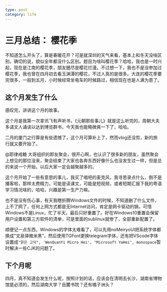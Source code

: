 ```yaml
---
type: post
category: life
---
```

# 三月总结： 樱花季

不知道怎么开头了，算是春暖花开？可是就深圳的天气来看，基本上和冬天没啥区别，确切的说，貌似全年都没什么区别。题目为啥叫樱花季？哈哈，我也是一时兴起，现在是江南的樱花季，朋友圈尽是樱花烂漫。不过想一下，我也不是没参加过樱花季，我也曾在四月初去看玉渊潭的樱花，不过人真的是很多。大连的樱花季要完很多，一般到五月，小时候经常坐电车的时候路过，相信现在也是人满为患了。

## 这个月发生了什么

感叹完，讲讲这个月的故事。

这个月是我第一次拿讯飞有声听书，《元朝那些事儿》就是这么听完的，周朝大夫多请文人诵读以达到博览群书，今天我也能略微爽一下了，哈哈。

二月的厦门之行算是有些遗憾了，这个月可算补上了，然而vlog还没剪，新的旅行就又要开始了。

@耶律戒糖 大哥组织的即友聚会，很开心啊，也认识了很多新的朋友，虽然聚会上想见的那位没来，聚会结束了大家也各奔东西好像什么也没发生过一样，但是总的来说一个开始，以后大家一定会越聚越多的。

这个月开始了一些有意思的事儿，我买了唱吧的麦克风，我寻思录点什么，倒不是播客啦，那样太费精力，可能是读课文，可能是短视频，或者短期汇报下我的粤语学习情况啥的，哈哈，兴趣是第一生产力嘛。

也不是没有伤心事，有天我瞎折腾Windows文件的时候，不知道删了什么文件，上不了网了，任何上网方式都是无Internet访问，肯定是网卡驱动的锅，可惜Windows不是Linux，忙了半天，最后只好重置了。好在Windows10重置会保留用户设置和第三方软件的清单，可是里面的sublinux就惨了，全部重新配置了。

顺便记一点东西，Windows的字体太难看了，可以先用noMeiryoUI把系统字体都换成“文泉驿微米黑”，然后使用TGFont更换telegram字体，还有把VScode字体设置成`"맑은 고딕", 'WenQuanYi Micro Hei', "Microsoft YaHei", monospace`暂时解决一些CJK的问题了。

## 下个月呢

四月，真不知道会发生什么呢，按照计划的话，应该会在清明去长沙，湖南省博物馆是必须的，然后湖南大学？岳麓书院？还有橘子洲头？